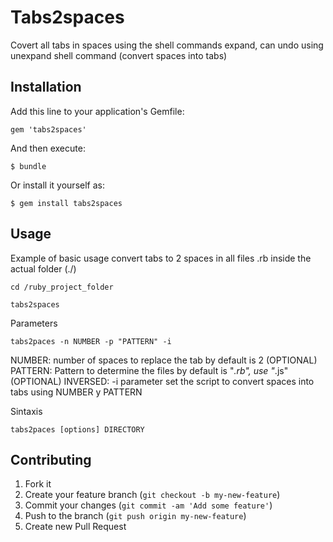 Tabs2spaces
===========

Covert all tabs in spaces using the shell commands expand, can undo using unexpand shell command (convert spaces into tabs)

## Installation

Add this line to your application's Gemfile:

    gem 'tabs2spaces'

And then execute:

    $ bundle

Or install it yourself as:

    $ gem install tabs2spaces

## Usage

Example of basic usage convert tabs to 2 spaces in all files .rb inside the actual folder  (./)

	cd /ruby_project_folder

	tabs2spaces

Parameters 
	
	tabs2paces -n NUMBER -p "PATTERN" -i

NUMBER: number of spaces to replace the tab by default is 2 (OPTIONAL)
PATTERN: Pattern to determine the files by default is "*.rb", use "*.js" (OPTIONAL)
INVERSED: -i parameter set the script to convert spaces into tabs using NUMBER y PATTERN 

Sintaxis

	tabs2paces [options] DIRECTORY

## Contributing

1. Fork it
2. Create your feature branch (`git checkout -b my-new-feature`)
3. Commit your changes (`git commit -am 'Add some feature'`)
4. Push to the branch (`git push origin my-new-feature`)
5. Create new Pull Request
